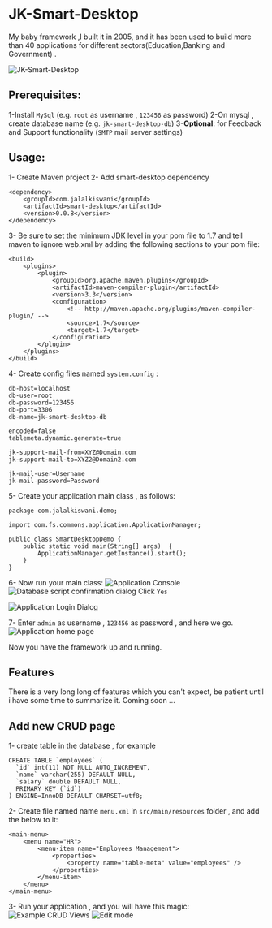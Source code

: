 # JK-Smart-Desktop
My baby framework ,I built it in 2005, and it has been used to build more than 40 applications for different sectors(Education,Banking and Government) .
 
![JK-Smart-Desktop](https://raw.githubusercontent.com/kiswanij/smart-desktop/master/doc/screenshots/4.PNG "JK-Smart-Desktop")  
## Prerequisites:
  1-Install `MySql` (e.g. `root` as username , `123456` as password)
  2-On mysql , create database name (e.g. `jk-smart-desktop-db`)
  3-**Optional**: for Feedback and Support functionality (`SMTP` mail server settings)

## Usage:
1-	Create Maven project
2-	Add smart-desktop dependency  

	<dependency>
		<groupId>com.jalalkiswani</groupId>
		<artifactId>smart-desktop</artifactId>
		<version>0.0.8</version>
	</dependency>

3- Be sure to set the minimum JDK level in your pom file to 1.7 and tell maven to ignore web.xml by adding the following sections to your pom file:

	<build>
		<plugins>
			<plugin>
				<groupId>org.apache.maven.plugins</groupId>
				<artifactId>maven-compiler-plugin</artifactId>
				<version>3.3</version>
				<configuration>
					<!-- http://maven.apache.org/plugins/maven-compiler-plugin/ -->
					<source>1.7</source>
					<target>1.7</target>
				</configuration>
			</plugin>
		</plugins>
	</build>

4- Create config files named `system.config` :

	db-host=localhost
	db-user=root
	db-password=123456
	db-port=3306
	db-name=jk-smart-desktop-db
	
	encoded=false
	tablemeta.dynamic.generate=true
	
	jk-support-mail-from=XYZ@Domain.com
	jk-support-mail-to=XYZ2@Domain2.com
	
	jk-mail-user=Username
	jk-mail-password=Password
	
5- Create your application main class , as follows:

	package com.jalalkiswani.demo;
	
	import com.fs.commons.application.ApplicationManager;
	
	public class SmartDesktopDemo {
		public static void main(String[] args)  {
			ApplicationManager.getInstance().start();
		}
	}
	 
6- Now run your main class:
![Application Console](https://raw.githubusercontent.com/kiswanij/smart-desktop/master/doc/screenshots/1.PNG "JK-Smart-Desktop Application console")  
![Database script confirmation dialog](https://raw.githubusercontent.com/kiswanij/smart-desktop/master/doc/screenshots/2.PNG "JK-Smart-Desktop script confirmation")
Click `Yes`  

![Application Login Dialog](https://raw.githubusercontent.com/kiswanij/smart-desktop/master/doc/screenshots/3.PNG "JK-Smart-Desktop login dialog")  

7- Enter `admin` as username , `123456` as password , and here we go.
![Application home page](https://raw.githubusercontent.com/kiswanij/smart-desktop/master/doc/screenshots/4.PNG "JK-Smart-Desktop")

Now you have the framework up and running.

## Features
There is a very long long of features which you can't expect, be patient until i have some time to summarize it. 
Coming soon ...

## Add new CRUD page
1- create table in the database , for example

	CREATE TABLE `employees` (
	  `id` int(11) NOT NULL AUTO_INCREMENT,
	  `name` varchar(255) DEFAULT NULL,
	  `salary` double DEFAULT NULL,
	  PRIMARY KEY (`id`)
	) ENGINE=InnoDB DEFAULT CHARSET=utf8;

2- Create file named name `menu.xml` in `src/main/resources` folder , and add the below to it: 

	<main-menu>
		<menu name="HR">
			<menu-item name="Employees Management">
				<properties>
					<property name="table-meta" value="employees" />
				</properties>
			</menu-item>
		</menu>
	</main-menu>
 
 3- Run your application , and you will have this magic:
 ![Example CRUD Views](https://raw.githubusercontent.com/kiswanij/smart-desktop/master/doc/screenshots/5.PNG "JK-Smart-Desktop")
 ![Edit mode](https://raw.githubusercontent.com/kiswanij/smart-desktop/master/doc/screenshots/6.PNG "JK-Smart-Desktop")
 
 